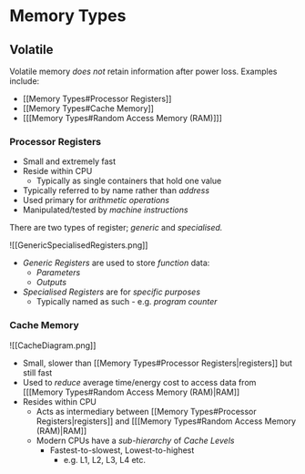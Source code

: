 # Memory Types

## Volatile

Volatile memory *does not* retain information after power loss. Examples include:

- [[Memory Types#Processor Registers]]
- [[Memory Types#Cache Memory]]
- [[[Memory Types#Random Access Memory (RAM)]]]

### Processor Registers

- Small and extremely fast
- Reside within CPU
	- Typically as single containers that hold one value
- Typically referred to by name rather than *address*
- Used primary for *arithmetic operations*
- Manipulated/tested by *machine instructions*

There are two types of register; *generic* and *specialised.*

![[GenericSpecialisedRegisters.png]]

 - *Generic Registers* are used to store *function* data:
	 - *Parameters*
	 - *Outputs*
- *Specialised Registers* are for *specific purposes*
	- Typically named as such - e.g. *program counter*

### Cache Memory
![[CacheDiagram.png]]

- Small, slower than [[Memory Types#Processor Registers|registers]] but still fast
- Used to *reduce* average time/energy cost to access data from [[[Memory Types#Random Access Memory (RAM)|RAM]]
- Resides within CPU
	- Acts as intermediary between [[Memory Types#Processor Registers|registers]] and [[[Memory Types#Random Access Memory (RAM)|RAM]]
	- Modern CPUs have a *sub-hierarchy* of *Cache Levels*
		- Fastest-to-slowest, Lowest-to-highest
			- e.g. L1, L2, L3, L4 etc.
